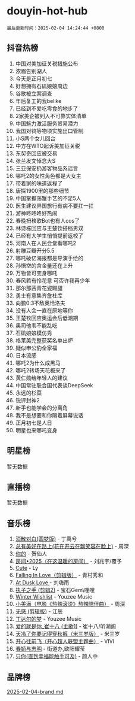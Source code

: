 # douyin-hot-hub

`最后更新时间：2025-02-04 14:24:44 +0800`

## 抖音热榜

1. 中国对美加征关税措施公布
1. 浓眉告别湖人
1. 今天是正月初七
1. 好想拥有石矶娘娘周边
1. 谷歌被立案调查
1. 年后复工的我belike
1. 已经到不爱吃零食的地步了
1. 2家美企被列入不可靠实体清单
1. 中国魅力激活服务贸易潜力
1. 我国对钨等物项实施出口管制
1. 小S两个女儿回台
1. 中方在WTO起诉美加征关税
1. 东契奇回应被交易
1. 张兰发文悼念大S
1. 三亚保安扔游客物品系谣言
1. 哪吒2的女性角色都是大女主
1. 带着家的味道返程了
1. 唐探1900里的那些细节
1. 中国掌握荡蟹手艺的不足5人
1. 医生建议异国旅行有病不要扛一扛
1. 游神咚咚咚好热闹
1. 春晚扭秧歌Bot也有人cos了
1. 林诗栋回应与王楚钦搭档男双
1. 已经有大学生悄悄提前返校了
1. 河南人在人民会堂看哪吒2
1. 射雕豆瓣开分5.5
1. 哪吒破亿海报都是导演手绘的
1. 孙悟空的含金量还在上升
1. 万物皆可变身哪吒
1. 春风若有怜花意 可否许我再少年
1. 那尔那茜青花瓷踢腿
1. 勇士有意集齐詹杜库
1. 向鹏0:3不敌奥恰洛夫
1. 没有人会一直在原地等你
1. 王楚钦回应奥运会后低潮期
1. 奥司他韦不能乱吃
1. 石矶娘娘模仿秀
1. 格莱美完整获奖名单出炉
1. 疑似申公豹全家福
1. 日本流感
1. 哪吒2为什么成黑马
1. 哪吒2转场天花板来了
1. 黄仁勋给年轻人的建议
1. 中国常驻联合国代表谈DeepSeek
1. 永远的杉菜
1. 锐评封神2
1. 新手也能学会的分离角
1. 我不是想要和你隔着屏幕说话
1. 正月初七是人日
1. 明星也来哪吒变身

## 明星榜

暂无数据

## 直播榜

暂无数据

## 音乐榜

1. [消散对白(圆梦版)](https://sf5-hl-cdn-tos.douyinstatic.com/obj/tos-cn-ve-2774/og4jB5I5IizzoZVAAAzWgBMAsMDWoArfwBOiFs) - 丁禹兮
1. [总有美好在路上(花在开云在飘笑容在脸上)](https://sf5-hl-cdn-tos.douyinstatic.com/obj/tos-cn-ve-2774/oU5u7NwtfBIvaNhoQBszOvAlRiAoiWAVVyBMq4) - 周深
1. [你的](https://sf5-hl-cdn-tos.douyinstatic.com/obj/tos-cn-ve-2774/oYuIeKf42jB7sEV6B2upMdpYAgfrQWj0FeRegh) - 贺仙人
1. [房间•2025（在这温暖的房间）](https://sf3-cdn-tos.douyinstatic.com/obj/tos-cn-ve-2774/oMzJcnT8BgIetASeBfwfEeBQVNfACiCifhfZP7g) - 刘兆宇/覆予
1. [Cute](https://sf5-hl-cdn-tos.douyinstatic.com/obj/tos-cn-ve-2774/o4IbIzHWKAAB4wsS5qMBRiiAlEBGTpQRNfFvuo) - Ly
1. [Falling In Love（剪辑版）](https://sf5-hl-cdn-tos.douyinstatic.com/obj/tos-cn-ve-2774/o8ajpA8zzgBPahbBIO8AcKGBLJezFCRd1wfP9f) - 青村秀和
1. [ At Dusk  Love ](https://sf5-hl-cdn-tos.douyinstatic.com/obj/tos-cn-ve-2774/o8CrpCf5CaYgI4ZrtQgMQAFEfuGqNnRSDQAPBc) - 刘嗨雨
1. [执子之手 (剪辑2)](https://sf5-hl-cdn-tos.douyinstatic.com/obj/tos-cn-ve-2774/oUoZLQjCc31XzqsBnBQUNgeKtYPBcgbFDwtfcu) - 宝石Gem\哩哩
1. [Winter Wishlist](https://sf5-hl-cdn-tos.douyinstatic.com/obj/tos-cn-ve-2774/oIIgUOeamCFCVAzxN6MFRLIBlLGpUqQxeeHrLE) - Youzee Music
1. [小美满（电影《热辣滚烫》热辣陪伴曲）](https://sf5-hl-cdn-tos.douyinstatic.com/obj/tos-cn-ve-2774/o0GAn2lSgfZIDUgtevCGDQYnFg4CwnrBaxbTZL) - 周深
1. [无感 (剪辑版)](https://sf5-hl-cdn-tos.douyinstatic.com/obj/tos-cn-ve-2774/o0eIsUzJBDlQaQFC5OFlgbMEZC1TFYBftOBn6p) - 江辰
1. [丁达尔的梦](https://sf5-hl-cdn-tos.douyinstatic.com/obj/tos-cn-ve-2774/oMU3WirUZBVQkAC9ccG5P2IQirziZM2RTInUY) - Youzee Music
1. [爱的就是你_崔十八 (主歌1)](https://sf5-hl-cdn-tos.douyinstatic.com/obj/tos-cn-ve-2774/oI5BO5DhFZ6UTcNCnZaOCBLtZ7WIMQGfgnXf5E) - 崔十八/听潮阁
1. [天冷了你要记得穿秋裤（米三岁版）](https://sf5-hl-cdn-tos.douyinstatic.com/obj/tos-cn-ve-2774/oQlIwVIDWiZ6BQilAorS7MA0AgCkQDvcZAdm1) - 米三岁
1. [开心往前飞（开心超人联盟主题曲）](https://sf5-hl-cdn-tos.douyinstatic.com/obj/tos-cn-ve-2774/9d8fb7c82cf1421fb93a9fe925275e0a) - VIVI
1. [春娇与志明](https://sf5-hl-cdn-tos.douyinstatic.com/obj/tos-cn-ve-2774/e530d8fceb7044b39707d7f9ff54add1) - 街道办,欧阳耀莹
1. [只你(直到幸福能触手可及)](https://sf6-cdn-tos.douyinstatic.com/obj/tos-cn-ve-2774/o0lBkRDzFTeaVSUz3ZZSCBVtZ5DIMQGfgmEAuE) - 颜人中

## 品牌榜

[2025-02-04-brand.md](2025-02-04-brand.md)
